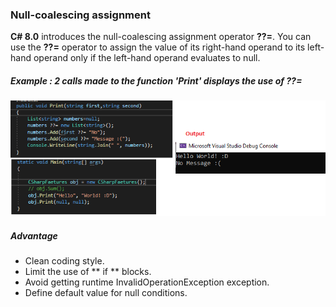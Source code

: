 ### Null-coalescing assignment
**C# 8.0** introduces the null-coalescing assignment operator **??=**. 
You can use the **??=** operator to assign the value of its right-hand operand to its left-hand operand only if the left-hand operand evaluates to null.

##### Example : 2 calls made to the function 'Print' displays the use of **??=**

![alt text](/resources/3_Null-coalescing.png "Null-coalescing") 

##### Advantage
* Clean coding style.
* Limit the use of ** if ** blocks.
* Avoid getting runtime InvalidOperationException exception.
* Define default value for null conditions.
